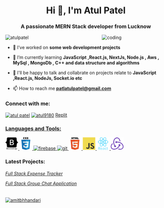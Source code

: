 <h1 align="center">Hi 👋, I'm Atul Patel</h1>
<h3 align="center">A passionate MERN Stack developer from Lucknow</h3>
<img align="right" alt="coding" width="40%" src="https://i.pinimg.com/originals/e8/f4/53/e8f453469a3ec97ecd354df465d73913.gif">

<p align="left"> <img src="https://komarev.com/ghpvc/?username=Atul9180&label=Profile%20views&color=0e75b6&style=flat" alt="atulpatel" /> </p>

- 🔭 I’ve worked on **some web development projects**

- 🌱 I’m currently learning **JavaScript ,React.js, NextJs, Node.js , Aws , MySql , MongoDb , C++ and data structure and algorithms**

- 💬 I'll be happy to talk and collabrate on projects relate to  **JavaScript ,React.js, NodeJs, Socket.io etc**

- 📫 How to reach me **patlatulpatel@gmail.com**

<h3 align="left">Connect with me:</h3>
<p align="left">
<a href="https://linkedin.com/in/atulpatel" target="blank"><img align="center" src="https://raw.githubusercontent.com/rahuldkjain/github-profile-readme-generator/master/src/images/icons/Social/linked-in-alt.svg" alt="atul patel" height="30" width="40" /></a>
<!-- <a href="https://instagram.com/patel_atul_9180" target="blank"><img align="center" src="https://raw.githubusercontent.com/rahuldkjain/github-profile-readme-generator/master/src/images/icons/Social/instagram.svg" alt="patel_atul_9180" height="30" width="40" /></a> -->
<a href="https://www.leetcode.com/atul9180" target="blank"><img align="center" src="https://raw.githubusercontent.com/rahuldkjain/github-profile-readme-generator/master/src/images/icons/Social/leet-code.svg" alt="atul9180" height="30" width="40" /></a>
<a href="https://replit.com/@AtulPatel8">Replit
</p>

<h3 align="left">Languages and Tools:</h3>
<p align="left"> <a href="https://getbootstrap.com" target="_blank" rel="noreferrer"> <img src="https://raw.githubusercontent.com/devicons/devicon/master/icons/bootstrap/bootstrap-plain-wordmark.svg" alt="bootstrap" width="40" height="40"/> </a> <a href="https://www.w3schools.com/css/" target="_blank" rel="noreferrer"> <img src="https://raw.githubusercontent.com/devicons/devicon/master/icons/css3/css3-original-wordmark.svg" alt="css3" width="40" height="40"/> </a> <a href="https://firebase.google.com/" target="_blank" rel="noreferrer"> <img src="https://www.vectorlogo.zone/logos/firebase/firebase-icon.svg" alt="firebase" width="40" height="40"/> </a> <a href="https://git-scm.com/" target="_blank" rel="noreferrer"> <img src="https://www.vectorlogo.zone/logos/git-scm/git-scm-icon.svg" alt="git" width="40" height="40"/> </a> <a href="https://www.w3.org/html/" target="_blank" rel="noreferrer"> <img src="https://raw.githubusercontent.com/devicons/devicon/master/icons/html5/html5-original-wordmark.svg" alt="html5" width="40" height="40"/> </a> <a href="https://developer.mozilla.org/en-US/docs/Web/JavaScript" target="_blank" rel="noreferrer"> <img src="https://raw.githubusercontent.com/devicons/devicon/master/icons/javascript/javascript-original.svg" alt="javascript" width="40" height="40"/> </a> <a href="https://reactjs.org/" target="_blank" rel="noreferrer"> <img src="https://raw.githubusercontent.com/devicons/devicon/master/icons/react/react-original-wordmark.svg" alt="react" width="40" height="40"/> </a> <a href="https://redux.js.org" target="_blank" rel="noreferrer"> <img src="https://raw.githubusercontent.com/devicons/devicon/master/icons/redux/redux-original.svg" alt="redux" width="40" height="40"/> </a> </p>



<p><h3 align="left">Latest Projects:</h3></p>
<h6><p><a href="http://3.109.143.245/" >Full Stack Expense Tracker</p>
<p><a href="http://3.109.143.24" >Full Stack Group Chat Application</p></h6>

<p><img align="center" src="https://github-readme-streak-stats.herokuapp.com/?user=amitbhhandari&" alt="amitbhhandari" /></p>
